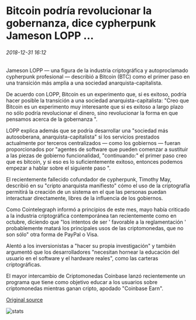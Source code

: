 # Bitcoin podría revolucionar la gobernanza, dice cypherpunk Jameson LOPP ...

###### 2018-12-31 16:12

Jameson LOPP — una figura de la industria criptográfica y autoproclamado cypherpunk profesional — describió a Bitcoin (BTC) como el primer paso en una transición más amplia a una sociedad anarquista-capitalista.

De acuerdo con LOPP, Bitcoin es un experimento que, si es exitoso, podría hacer posible la transición a una sociedad anarquista-capitalista: "Creo que Bitcoin es un experimento muy interesante que si es exitoso a largo plazo no sólo podría revolucionar el dinero, sino revolucionar la forma en que pensamos acerca de la gobernanza ".

LOPP explica además que se podría desarrollar una "sociedad más autosoberana, anarquista-capitalista" si los servicios prestados actualmente por terceros centralizados — como los gobiernos — fueran proporcionados por "agentes de software que pueden comenzar a sustituir a las piezas de gobierno funcionalidad, "continuando:" el primer paso creo que es bitcoin, y si eso es lo suficientemente exitoso, entonces podemos empezar a hablar sobre el siguiente paso ".

El recientemente fallecido cofundador de cypherpunk, Timothy May, describió en su "cripto anarquista manifiesto" cómo el uso de la criptografía permitirá la creación de un sistema en el que las personas puedan interactuar directamente, libres de la influencia de los gobiernos.

Como Cointelegraph informó a principios de este mes, mayo había criticado a la industria criptográfica contemporánea tan recientemente como en octubre, diciendo que "los intentos de ser ' favorable a la reglamentación ' probablemente matará los principales usos de las criptomonedas, que no son sólo" otra forma de PayPal o Visa.

Alentó a los inversionistas a "hacer su propia investigación" y también argumentó que los desarrolladores "necesitan hornear la educación del usuario en el software y el hardware reales", como las carteras criptográficas.

El mayor intercambio de Criptomonedas Coinbase lanzó recientemente un programa que tiene como objetivo educar a los usuarios sobre criptomonedas mientras ganan cripto, apodado "Coinbase Earn".

[Original source](https://cointelegraph.com/news/bitcoin-could-revolutionize-governance-says-cypherpunk-jameson-lopp)

![stats](https://c.statcounter.com/11760860/0/a89fa40b/1/ "stats")
